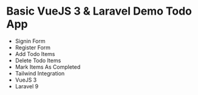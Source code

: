 # Basic VueJS 3 & Laravel Demo Todo App
- Signin Form
- Register Form
- Add Todo Items
- Delete Todo Items
- Mark Items As Completed
- Tailwind Integration
- VueJS 3
- Laravel 9
